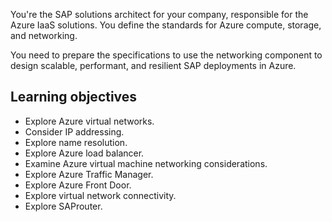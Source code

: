 You're the SAP solutions architect for your company, responsible for the Azure IaaS solutions. You define the standards for Azure compute, storage, and networking.

You need to prepare the specifications to use the networking component to design scalable, performant, and resilient SAP deployments in Azure.

## Learning objectives

- Explore Azure virtual networks.
- Consider IP addressing.
- Explore name resolution.
- Explore Azure load balancer.
- Examine Azure virtual machine networking considerations.
- Explore Azure Traffic Manager.
- Explore Azure Front Door.
- Explore virtual network connectivity.
- Explore SAProuter.
